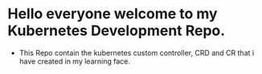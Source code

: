 # Hello everyone welcome to my Kubernetes Development Repo. 

- This Repo contain the kubernetes custom controller, CRD and CR that i have created in my learning face.  
